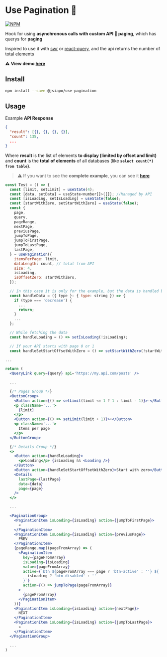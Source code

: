 # Use Pagination 📖

[![NPM](https://nodei.co/npm/@jsiapo/use-pagination.png?downloads=true&downloadRank=true&stars=true)](https://nodei.co/npm/@jsiapo/use-pagination/)

Hook for using **asynchronous calls with custom API 🚧 paging**, which has querys for **paging**

Inspired to use it with [swr](https://swr.vercel.app/es-ES) or [react-query](https://react-query.tanstack.com/), and the api returns the number of total elements

⚠️ **View demo [here](https://jsiapo.dev/npm/use-pagination)**

## Install

```sh
npm install --save @jsiapo/use-pagination
```

## Usage

Example **API Response**

```json
{
  "result": [{}, {}, {}, {}],
  "count": 135,
  ...
}
```

Where **result** is the list of elements **to display (limited by offset and limit)** and **count** is the **total of elements** of all databases (like **`select count(*) from table`)**.

> ⚠️ If you want to see the **complete example**, you can see it **[here](https://github.com/JSiapo/use-pagination/blob/master/src/components/Test.tsx)**

```jsx
const Test = () => {
  const [limit, setLimit] = useState(4);
  const [data, setData] = useState<number[]>([]); //Managed by API
  const [isLoading, setIsLoading] = useState(false);
  const [startWithZero, setStartWithZero] = useState(false);
  const {
    page,
    query,
    pageRange,
    nextPage,
    previusPage,
    jumpToPage,
    jumpToFirstPage,
    jumpToLastPage,
    lastPage,
  } = usePagination({
    itemsPerPage: limit,
    dataLength: count, // total from API
    size: 4,
    isLoading,
    isOffsetZero: startWithZero,
  });

  // In this case it is only for the example, but the data is handled by the API
  const handleData = ({ type }: { type: string }) => {
    if (type === 'decrease') {
      ...
      return;
    }
    ...
  };

  // While fetching the data
  const handleLoading = () => setIsLoading(!isLoading);

  // If your API starts with page 0 or 1
  const handleSetStartOffsetWithZero = () => setStartWithZero(!startWithZero);

...

return (
  <QueryLink query={query} api='https://my.api.com/posts' />

  ...

  {/* Pages Group */}
  <ButtonGroup>
    <Button action={() => setLimit(limit <= 1 ? 1 : limit - 1)}>-</Button>
    <p className='...'>
      {limit}
    </p>
    <Button action={() => setLimit(limit + 1)}>+</Button>
    <p className='...'>
      Items per page
    </p>
  </ButtonGroup>

  {/* Details Group */}
  <>
    <Button action={handleLoading}>
      <p>Loading</p> {isLoading && <Loading />}
    </Button>
    <Button action={handleSetStartOffsetWithZero}>Start with zero</Button>
    <Details
      lastPage={lastPage}
      data={data}
      page={page}
    />
  </>

  ...

  <PaginationGroup>
    <PaginationItem isLoading={isLoading} action={jumpToFirstPage}>
      «
    </PaginationItem>
    <PaginationItem isLoading={isLoading} action={previusPage}>
      PREV
    </PaginationItem>
    {pageRange.map((pageFromArray) => (
      <PaginationItem
        key={pageFromArray}
        isLoading={isLoading}
        value={pageFromArray}
        active={`btn ${pageFromArray === page ? 'btn-active' : ''} ${
          isLoading ? 'btn-disabled' : ''
        }`}
        action={() => jumpToPage(pageFromArray)}
      >
        {pageFromArray}
      </PaginationItem>
    ))}
    <PaginationItem isLoading={isLoading} action={nextPage}>
      NEXT
    </PaginationItem>
    <PaginationItem isLoading={isLoading} action={jumpToLastPage}>
      »
    </PaginationItem>
  </PaginationGroup>

  ...
)

```
